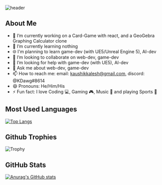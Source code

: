 ![header](https://capsule-render.vercel.app/api?type=waving&color=gradient&height=400&section=header&text=👋Hey%20there!%20I%20am%20Kaushik👦&fontSize=57&reversal=true&desc=I%20am%20a%20highschooler%20who%20loves%20coding!&animation=fadeIn&descSize=26&descAlignY=62&section=header)

## About Me
- 🔭 I’m currently working on a Card-Game with react, and a GeoGebra Graphing Calculator clone
- 🌱 I’m currently learning nothing
- 🌐 I'm planning to learn game-dev (with UE5/Unreal Engine 5), AI-dev
- 👯 I’m looking to collaborate on web-dev, game-dev
- 🤔 I’m looking for help with game-dev (with UE5), AI-dev
- 💬 Ask me about web-dev, game-dev
- 📫 How to reach me: email: kaushikkalesh@gmail.com, discord: @KDawg#8614
- 😄 Pronouns: He/Him/His
- ⚡ Fun fact: I love Coding 💻, Gaming 🎮, Music 🎵 and playing Sports 🏏

## Most Used Languages
[![Top Langs](https://github-readme-stats.vercel.app/api/top-langs/?username=Kaushik-Kalesh&layout=compact)](https://github.com/anuraghazra/github-readme-stats)

## Github Trophies
![Trophy](https://github-profile-trophy.vercel.app/?username=Kaushik-Kalesh&theme=onedark&row=1&margin-w=5)

## GitHub Stats
[![Anurag's GitHub stats](https://github-readme-stats.vercel.app/api?username=Kaushik-Kalesh&show_icons=true&theme=tokyonight)](https://github.com/anuraghazra/github-readme-stats)
